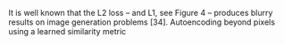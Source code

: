 



It is well known that the L2 loss – and L1, see Figure 4 – produces blurry results on image generation problems [34]. Autoencoding beyond pixels using a learned similarity metric

 
